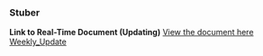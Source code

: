 ### Stuber 
**Link to Real-Time Document (Updating)**
[View the document here](https://docs.google.com/document/d/1EifpK-smMThfvL2LZBzVr9WtOyCFKR2P0xPW9_jJGIg/edit?usp=sharing)\
[Weekly_Update](https://docs.google.com/document/d/1bVDtvVY7ZYYP-ZsggBMKRVDvTU93Kd3C9LRbnruOyV0/edit?usp=sharing)

